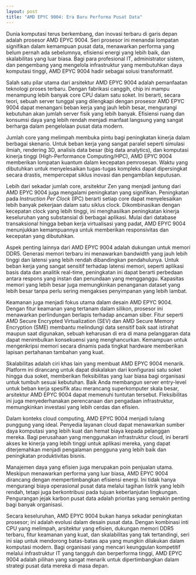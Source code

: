 ```yaml
---
layout: post
title: "AMD EPYC 9004: Era Baru Performa Pusat Data"
---
```


Dunia komputasi terus berkembang, dan inovasi terbaru di garis depan adalah prosesor AMD EPYC 9004. Seri prosesor ini menandai lompatan signifikan dalam kemampuan pusat data, menawarkan performa yang belum pernah ada sebelumnya, efisiensi energi yang lebih baik, dan skalabilitas yang luar biasa. Bagi para profesional IT, administrator sistem, dan pengembang yang mengelola infrastruktur yang membutuhkan daya komputasi tinggi, AMD EPYC 9004 hadir sebagai solusi transformatif.

Salah satu pilar utama dari arsitektur AMD EPYC 9004 adalah pemanfaatan teknologi proses terbaru. Dengan fabrikasi canggih, chip ini mampu menampung lebih banyak core CPU dalam satu soket. Ini berarti, secara teori, sebuah server tunggal yang dilengkapi dengan prosesor AMD EPYC 9004 dapat menangani beban kerja yang jauh lebih besar, mengurangi kebutuhan akan jumlah server fisik yang lebih banyak. Efisiensi ruang dan konsumsi daya yang lebih rendah menjadi manfaat langsung yang sangat berharga dalam pengelolaan pusat data modern.

Jumlah core yang melimpah membuka pintu bagi peningkatan kinerja dalam berbagai skenario. Untuk beban kerja yang sangat paralel seperti simulasi ilmiah, rendering 3D, analisis data besar (big data analytics), dan komputasi kinerja tinggi (High-Performance Computing/HPC), AMD EPYC 9004 memberikan lompatan kuantum dalam kecepatan pemrosesan. Waktu yang dibutuhkan untuk menyelesaikan tugas-tugas kompleks dapat dipersingkat secara drastis, mempercepat siklus inovasi dan pengambilan keputusan.

Lebih dari sekadar jumlah core, arsitektur Zen yang menjadi jantung dari AMD EPYC 9004 juga mengalami peningkatan yang signifikan. Peningkatan pada *Instruction Per Clock* (IPC) berarti setiap core dapat menyelesaikan lebih banyak pekerjaan dalam satu siklus clock. Dikombinasikan dengan kecepatan clock yang lebih tinggi, ini menghasilkan peningkatan kinerja keseluruhan yang substansial di berbagai aplikasi. Mulai dari database transaksional hingga beban kerja virtualisasi yang padat, AMD EPYC 9004 menunjukkan kemampuannya untuk memberikan responsivitas dan kecepatan yang dibutuhkan.

Aspek penting lainnya dari AMD EPYC 9004 adalah dukungan untuk memori DDR5. Generasi memori terbaru ini menawarkan bandwidth yang jauh lebih tinggi dan latensi yang lebih rendah dibandingkan pendahulunya. Untuk beban kerja yang sangat sensitif terhadap latensi memori, seperti aplikasi basis data dan analitik real-time, peningkatan ini dapat berarti perbedaan antara respons yang instan dan penundaan yang mengganggu. Kapasitas memori yang lebih besar juga memungkinkan penanganan dataset yang lebih besar tanpa perlu sering mengakses penyimpanan yang lebih lambat.

Keamanan juga menjadi fokus utama dalam desain AMD EPYC 9004. Dengan fitur keamanan yang tertanam dalam silikon, prosesor ini menawarkan perlindungan berlapis terhadap ancaman siber. Fitur seperti AMD Secure Encrypted Virtualization (SEV) dan AMD Secure Memory Encryption (SME) membantu melindungi data sensitif baik saat istirahat maupun saat digunakan, sebuah keharusan di era di mana pelanggaran data dapat menimbulkan konsekuensi yang menghancurkan. Kemampuan untuk mengenkripsi memori secara dinamis pada tingkat hardware memberikan lapisan pertahanan tambahan yang kuat.

Skalabilitas adalah ciri khas lain yang membuat AMD EPYC 9004 menarik. Platform ini dirancang untuk dapat diskalakan dari konfigurasi satu soket hingga dua soket, memberikan fleksibilitas yang luar biasa bagi organisasi untuk tumbuh sesuai kebutuhan. Baik Anda membangun server entry-level untuk beban kerja spesifik atau merancang superkomputer skala besar, arsitektur AMD EPYC 9004 dapat memenuhi tuntutan tersebut. Fleksibilitas ini juga menyederhanakan perencanaan dan pengadaan infrastruktur, memungkinkan investasi yang lebih cerdas dan efisien.

Dalam konteks cloud computing, AMD EPYC 9004 menjadi tulang punggung yang ideal. Penyedia layanan cloud dapat menawarkan sumber daya komputasi yang lebih kuat dan hemat biaya kepada pelanggan mereka. Bagi perusahaan yang menggunakan infrastruktur cloud, ini berarti akses ke kinerja yang lebih tinggi untuk aplikasi mereka, yang dapat diterjemahkan menjadi pengalaman pengguna yang lebih baik dan peningkatan produktivitas bisnis.

Manajemen daya yang efisien juga merupakan poin penjualan utama. Meskipun menawarkan performa yang luar biasa, AMD EPYC 9004 dirancang dengan mempertimbangkan efisiensi energi. Ini tidak hanya mengurangi biaya operasional pusat data melalui tagihan listrik yang lebih rendah, tetapi juga berkontribusi pada tujuan keberlanjutan lingkungan. Pengurangan jejak karbon pusat data adalah prioritas yang semakin penting bagi banyak organisasi.

Secara keseluruhan, AMD EPYC 9004 bukan hanya sekadar peningkatan prosesor; ini adalah evolusi dalam desain pusat data. Dengan kombinasi inti CPU yang melimpah, arsitektur yang efisien, dukungan memori DDR5 terbaru, fitur keamanan yang kuat, dan skalabilitas yang tak tertandingi, seri ini siap untuk mendorong batas-batas apa yang mungkin dilakukan dalam komputasi modern. Bagi organisasi yang mencari keunggulan kompetitif melalui infrastruktur IT yang tangguh dan berperforma tinggi, AMD EPYC 9004 adalah pilihan yang sangat menarik untuk dipertimbangkan dalam strategi pusat data mereka di masa depan.
